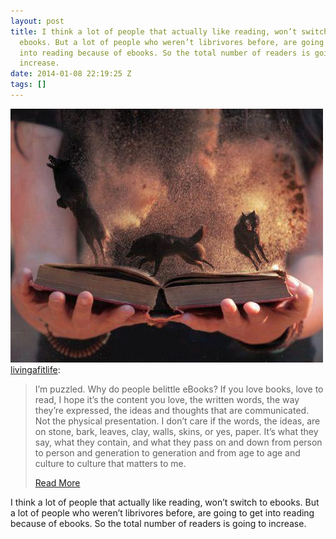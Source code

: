 ```yaml
---
layout: post
title: I think a lot of people that actually like reading, won’t switch to
  ebooks. But a lot of people who weren’t librivores before, are going to get
  into reading because of ebooks. So the total number of readers is going to
  increase.
date: 2014-01-08 22:19:25 Z
tags: []
---
```

![](/media/2014/01/72699439615.jpg)
[livingafitlife](http://livingafitlife.tumblr.com/post/72693084338/im-puzzled-why-do-people-belittle-ebooks-if-you):

> I’m puzzled. Why do people belittle eBooks? If you love books, love to read, I hope it’s the content you love, the written words, the way they’re expressed, the ideas and thoughts that are communicated. Not the physical presentation. I don’t care if the words, the ideas, are on stone, bark, leaves, clay, walls, skins, or yes, paper. It’s what they say, what they contain, and what they pass on and down from person to person and generation to generation and from age to age and culture to culture that matters to me.
> 
> [Read More](http://livingafitlife.tumblr.com/post/72693084338/im-puzzled-why-do-people-belittle-ebooks-if-you)

I think a lot of people that actually like reading, won’t switch to ebooks. But a lot of people who weren’t librivores before, are going to get into reading because of ebooks. So the total number of readers is going to increase.
